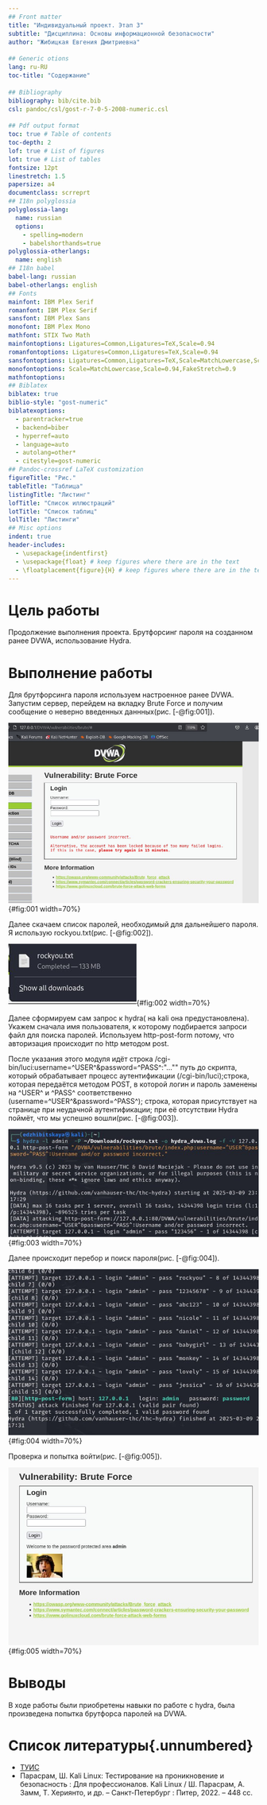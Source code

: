 ```yaml
---
## Front matter
title: "Индивидуальный проект. Этап 3"
subtitle: "Дисциплина: Основы информационной безопасности"
author: "Жибицкая Евгения Дмитриевна"

## Generic otions
lang: ru-RU
toc-title: "Содержание"

## Bibliography
bibliography: bib/cite.bib
csl: pandoc/csl/gost-r-7-0-5-2008-numeric.csl

## Pdf output format
toc: true # Table of contents
toc-depth: 2
lof: true # List of figures
lot: true # List of tables
fontsize: 12pt
linestretch: 1.5
papersize: a4
documentclass: scrreprt
## I18n polyglossia
polyglossia-lang:
  name: russian
  options:
	- spelling=modern
	- babelshorthands=true
polyglossia-otherlangs:
  name: english
## I18n babel
babel-lang: russian
babel-otherlangs: english
## Fonts
mainfont: IBM Plex Serif
romanfont: IBM Plex Serif
sansfont: IBM Plex Sans
monofont: IBM Plex Mono
mathfont: STIX Two Math
mainfontoptions: Ligatures=Common,Ligatures=TeX,Scale=0.94
romanfontoptions: Ligatures=Common,Ligatures=TeX,Scale=0.94
sansfontoptions: Ligatures=Common,Ligatures=TeX,Scale=MatchLowercase,Scale=0.94
monofontoptions: Scale=MatchLowercase,Scale=0.94,FakeStretch=0.9
mathfontoptions:
## Biblatex
biblatex: true
biblio-style: "gost-numeric"
biblatexoptions:
  - parentracker=true
  - backend=biber
  - hyperref=auto
  - language=auto
  - autolang=other*
  - citestyle=gost-numeric
## Pandoc-crossref LaTeX customization
figureTitle: "Рис."
tableTitle: "Таблица"
listingTitle: "Листинг"
lofTitle: "Список иллюстраций"
lotTitle: "Список таблиц"
lolTitle: "Листинги"
## Misc options
indent: true
header-includes:
  - \usepackage{indentfirst}
  - \usepackage{float} # keep figures where there are in the text
  - \floatplacement{figure}{H} # keep figures where there are in the text
---
```


# Цель работы

Продолжение выполнения проекта. Брутфорсинг пароля на созданном ранее DVWA, использование Hydra.


# Выполнение работы

Для брутфорсинга пароля используем настроенное ранее DVWA. Запустим сервер, перейдем на вкладку  Brute Force  и получим сообщение о неверно введенных даннных(рис. [-@fig:001]).

![Попытка авторизации](image/2.jpg){#fig:001 width=70%}

Далее скачаем список паролей, необходимый для дальнейшего пароля. Я использую rockyou.txt(рис. [-@fig:002]).

![Файл паролей](image/1.jpg){#fig:002 width=70%}


Далее сформируем  сам запрос к hydra( на kali она предустановлена). Укажем  сначала имя пользователя, к которому подбирается запроси файл для поиска паролей.
Используем http-post-form потому, что авторизация происходит по http методом post.

После указания этого модуля идёт строка /cgi-bin/luci:username=^USER^&password=^PASS^:"...""
путь до скрипта, который обрабатывает процесс аутентификации (/cgi-bin/luci);строка, которая передаётся методом POST, в которой логин и пароль заменены на ^USER^ и ^PASS^ соответственно (username=^USER^&password=^PASS^); строка, которая присутствует на странице при неудачной аутентификации; при её отсутствии Hydra поймёт, что мы успешно вошли(рис. [-@fig:003]).

![Запрос к hydra](image/3.jpg){#fig:003 width=70%}

Далее происходит перебор и поиск пароля(рис. [-@fig:004]).

![Поиск и нахождение пароля](image/4.jpg){#fig:004 width=70%}


Проверка и попытка войти(рис. [-@fig:005]).

![Вход](image/5.jpg){#fig:005 width=70%}


# Выводы

В ходе работы были приобретены навыки по работе с hydra, была произведена попытка брутфорса паролей на DVWA.


# Список литературы{.unnumbered}

- [ТУИС](https://esystem.rudn.ru/mod/page/view.php?id=1220336)
- Парасрам, Ш. Kali Linux: Тестирование на проникновение и безопасность : Для профессионалов. Kali Linux / Ш. Парасрам, А. Замм, Т. Хериянто, и др. – Санкт-Петербург : Питер, 2022. – 448 сс.

